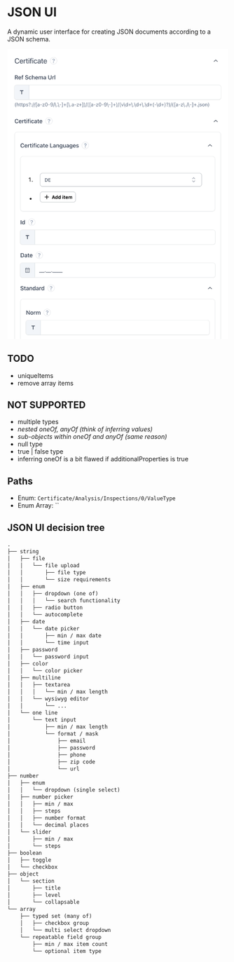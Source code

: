 # JSON UI

A dynamic user interface for creating JSON documents according to a JSON schema.

![JSON UI Screenshot](./screenshot.png)



## TODO

- uniqueItems
- remove array items


## NOT SUPPORTED

- multiple types
- _nested oneOf, anyOf (think of inferring values)_
- _sub-objects within oneOf and anyOf (same reason)_
- null type
- true | false type
- inferring oneOf is a bit flawed if additionalProperties is true

## Paths

- Enum: `Certificate/Analysis/Inspections/0/ValueType`
- Enum Array: ``

## JSON UI decision tree
```
.
├── string
│   ├── file
│   │   └── file upload
│   │       ├── file type
│   │       └── size requirements
│   ├── enum
│   │   ├── dropdown (one of)
│   │   │   └── search functionality
│   │   ├── radio button
│   │   └── autocomplete
│   ├── date
│   │   └── date picker
│   │       ├── min / max date
│   │       └── time input
│   ├── password
│   │   └── password input
│   ├── color
│   │   └── color picker
│   ├── multiline
│   │   ├── textarea
│   │   │   └── min / max length
│   │   └── wysiwyg editor
│   │       └── ...
│   └── one line
│       └── text input
│           ├── min / max length
│           └── format / mask
│               ├── email
│               ├── password
│               ├── phone
│               ├── zip code
│               └── url
├── number
│   ├── enum
│   │   └── dropdown (single select)
│   ├── number picker
│   │   ├── min / max
│   │   ├── steps
│   │   ├── number format
│   │   └── decimal places
│   └── slider
│       ├── min / max
│       └── steps
├── boolean
│   ├── toggle
│   └── checkbox
├── object
│   └── section
│       ├── title
│       ├── level
│       └── collapsable
└── array
    ├── typed set (many of)
    │   ├── checkbox group
    │   └── multi select dropdown
    └── repeatable field group
        ├── min / max item count
        └── optional item type
``````